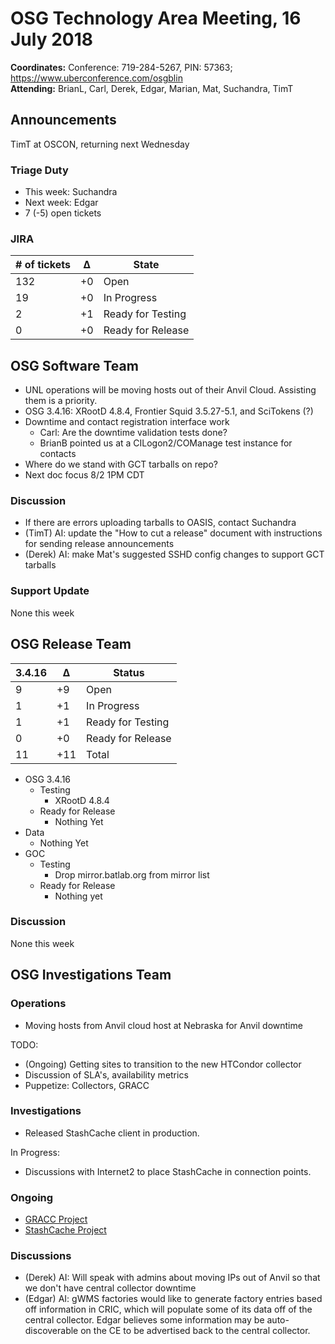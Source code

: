 # OSG Technology Area Meeting, 16 July 2018

**Coordinates:** Conference: 719-284-5267, PIN: 57363; <https://www.uberconference.com/osgblin>  
**Attending:** BrianL, Carl, Derek, Edgar, Marian, Mat, Suchandra, TimT  


## Announcements

TimT at OSCON, returning next Wednesday  


### Triage Duty

-   This week: Suchandra
-   Next week: Edgar
-   7 (-5) open tickets


### JIRA

| # of tickets | &Delta; | State             |
|------------ |------- |----------------- |
| 132          | +0      | Open              |
| 19           | +0      | In Progress       |
| 2            | +1      | Ready for Testing |
| 0            | +0      | Ready for Release |


## OSG Software Team

-   UNL operations will be moving hosts out of their Anvil Cloud. Assisting them is a priority.
-   OSG 3.4.16: XRootD 4.8.4, Frontier Squid 3.5.27-5.1, and SciTokens (?)
-   Downtime and contact registration interface work  
    -   Carl: Are the downtime validation tests done?
    -   BrianB pointed us at a CILogon2/COManage test instance for contacts
-   Where do we stand with GCT tarballs on repo?
-   Next doc focus 8/2 1PM CDT


### Discussion

-   If there are errors uploading tarballs to OASIS, contact Suchandra
-   (TimT) AI:  update the "How to cut a release" document with instructions for sending release announcements
-   (Derek) AI: make Mat's suggested SSHD config changes to support GCT tarballs


### Support Update

None this week  


## OSG Release Team

| 3.4.16 | &Delta; | Status            |
|------ |------- |----------------- |
| 9      | +9      | Open              |
| 1      | +1      | In Progress       |
| 1      | +1      | Ready for Testing |
| 0      | +0      | Ready for Release |
| 11     | +11     | Total             |

-   OSG 3.4.16
    -   Testing  
        -   XRootD 4.8.4
    -   Ready for Release  
        -   Nothing Yet
-   Data
    -   Nothing Yet
-   GOC  
    -   Testing  
        -   Drop mirror.batlab.org from mirror list
    -   Ready for Release  
        -   Nothing yet


### Discussion

None this week  


## OSG Investigations Team


### Operations

-   Moving hosts from Anvil cloud host at Nebraska for Anvil downtime

TODO:  

-   (Ongoing) Getting sites to transition to the new HTCondor collector
-   Discussion of SLA's, availability metrics
-   Puppetize: Collectors, GRACC


### Investigations

-   Released StashCache client in production.

In Progress:  

-   Discussions with Internet2 to place StashCache in connection points.


### Ongoing

-   [GRACC Project](https://jira.opensciencegrid.org/projects/GRACC/)
-   [StashCache Project](https://opensciencegrid.github.io/StashCache/)


### Discussions

-   (Derek) AI: Will speak with admins about moving IPs out of Anvil so that we don't have central collector downtime
-   (Edgar) AI: gWMS factories would like to generate factory entries based off information in CRIC, which will populate some of its data off of the central collector. Edgar believes some information may be auto-discoverable on the CE to be advertised back to the central collector.
